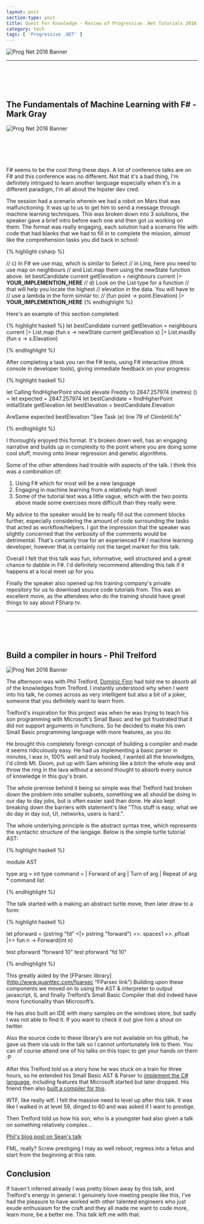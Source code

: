 ```yaml
---
layout: post
section-type: post
title: Quest For Knowledge - Review of Progressive .Net Tutorials 2016 Episode 2
category: tech
tags: [ 'Progressive .NET' ]
---
```


![Prog Net 2016 Banner](/img/progressive-dot-net-tutorials/prog-net-banner-01.jpg)

---
<h1 class="brand-heading">&nbsp;</h1>

## The Fundamentals of Machine Learning with F# - Mark Gray
 
![Prog Net 2016 Banner](/img/progressive-dot-net-tutorials/mark-gray.jpg)

<h1 class="brand-heading">&nbsp;</h1>

 F# seems to be the cool thing these days. A lot of conference talks are on F# and this conference was no different. Not that it's a bad thing, I'm definitely intrigued to learn another language especially when it's in a different paradigm, I'm all about the hipster dev cred.
 
 The session had a scenario wherein we had a robot on Mars that was malfunctioning. It was up to us to get him to send a message through machine learning techniques. This was broken down into 3 solutions, the speaker gave a brief intro before each one and then got us working on them. The format was really engaging, each solution had a scenario file with code that had blanks that we had to fill in to complete the mission, almost like the comprehension tasks you did back in school: 

{% highlight csharp %}

// c) In F# we use map, which is similar to Select
// in Linq, here you need to use map on neighbours
// and List.map them using the newState function above.
let bestCandidate current getElevation = 
    neighbours current
    |> __YOUR_IMPLEMENTION_HERE__
    // d) Look on the List type for a function
    // that will help you locate the highest
    // elevation in the data. You will have to
    // use a lambda in the form similar to:
    // (fun point -> point.Elevation)
|> __YOUR_IMPLEMENTION_HERE__
{% endhighlight %}

Here's an example of this section completed:

{% highlight haskell %}
let bestCandidate current getElevation = 
    neighbours current
    |> List.map (fun x -> newState current getElevation x)
    |> List.maxBy (fun s -> s.Elavation)

{% endhighlight %}

After completing a task you ran the F# tests, using F# interactive (think console in developer tools), giving immediate feedback on your progress:

{% highlight haskell %}

let Calling findHigherPoint should elevate Freddy to 2847.257974 (metres) () =
    let expected = 2847.257974
    let bestCandidate = findHigherPoint initialState getElevation
    let bestElevation = bestCandidate.Elevation
    
AreSame expected bestElevation "See Task (e) line 79 of ClimbHill.fs"

{% endhighlight %}

I thoroughly enjoyed this format. It's broken down well, has an engaging narrative and builds up in complexity to the point where you are doing some cool stuff, moving onto linear regression and genetic algorithms.

Some of the other attendees had trouble with aspects of the talk. I think this was a combination of:

1. Using F# which for most will be a new language 
2. Engaging in machine learning from a relatively high level 
3. Some of the tutorial text was a little vague, which with the two points above made some exercises more difficult than they really were.

My advice to the speaker would be to really fill out the comment blocks further, especially considering the amount of code surrounding the tasks that acted as workflow/helpers. I got the impression that the speaker was slightly concerned that the verbosity of the comments would be detrimental. That's certainly true for an experienced F# / machine learning developer, however that is certainly not the target market for this talk.

Overall I felt that this talk was fun, informative, well structured and a great chance to dabble in F#. I'd definitely recommend attending this talk if it happens at a local meet up for you.

Finally the speaker also opened up his training company's private repository for us to download source code tutorials from. This was an excellent move, as the attendees who do the training should have great things to say about FSharp tv.

---
<h1 class="brand-heading">&nbsp;</h1>

## Build a compiler in hours - Phil Trelford

![Prog Net 2016 Banner](/img/progressive-dot-net-tutorials/trelford.jpg)

The afternoon was with Phil Trelford, [Dominic Finn](https://twitter.com/CleverFinn?lang=en-gb "Dominic Finn twitter") had told me to absorb all of the knowledges from Trelford. I instantly understood why when I went into his talk, he comes across as very intelligent but also a bit of a joker, someone that you definitely want to learn from.

Trelford's inspiration for this project was when he was trying to teach his son programming with Microsoft's Small Basic and he got frustrated that it did not support arguments in functions. So he decided to make his own Small Basic programming language with more features, as you do

He brought this completely foreign concept of building a compiler and made it seems ridiculously easy. He had us implementing a basic parser in minutes, I was in, 100% well and truly hooked, I wanted all the knowledges, I'd climb Mt. Doom, put up with Sam whining like a bitch the whole way and throw the ring in the lava without a second thought to absorb every ounce of knowledge in this guy's brain.

The whole premise behind it being so simple was that Trelford had broken down the problem into smaller subsets, something we all should be doing in our day to day jobs, but is often easier said than done. He also kept breaking down the barriers with statement's like "This stuff is easy, what we do day in day out, UI, networks, users is hard.".

The whole underlying principle is the abstract syntax tree, which represents the syntactic structure of the langage. Below is the simple turtle tutorial AST:

{% highlight haskell %}

module AST

type arg = int
type command =
   | Forward of arg
   | Turn of arg
   | Repeat of arg * command list

{% endhighlight %} 

The talk started with a making an abstract turtle move, then later draw to a form:

{% highlight haskell %}

let pforward = (pstring "fd" <|> pstring "forward") >>. spaces1 >>. pfloat
               |>> fun n -> Forward(int n)

test pforward "forward 10"
test pforward "fd 10"

{% endhighlight %}

This greatly aided by the [FParsec library](http://www.quanttec.com/fparsec “FParsec link”) Building upon these components we moved on to using the AST & interpreter to output javascript, IL and finally Trelford’s Small Basic Compiler that did indeed have more functionality than Microsoft’s.

He has also built an IDE with many samples on the windows store, but sadly I was not able to find it. If you want to check it out give him a shout on twitter.

Also the source code to these library’s are not available on his github, he gave us them via usb in the talk so I cannot unfortunately link to them. You can of course attend one of his talks on this topic to get your hands on them :P

After this Trelford told us a story how he was stuck on a train for three hours, so he extended his Small Basic AST & Parser to [implement the C# language](http://trelford.com/blog/post/parsecsharp.aspx), including features that Microsoft started but later dropped. His friend then also [built a compiler for this](https://neildanson.wordpress.com/2014/02/11/building-a-c-compiler-in-f/). 

WTF, like really wtf. I felt the massive need to level up after this talk. It was like I walked in at level 59, dinged to 60 and was asked if I want to prestige. 

Then Trelford told us how his son, who is a youngster had also given a talk on something relatively complex...

[Phil's blog post on Sean's talk](http://trelford.com/blog/post/ndcoslo.aspx "Phil's blog post on Sean's talk")

FML, really? Screw prestiging I may as well reboot, regress into a fetus and start from the beginning at this rate.

## Conclusion 

If haven't inferred already I was pretty blown away by this talk, and Trelford's energy in general. I genuinely love meeting people like this, I've had the pleasure to have worked with other talented engineers who just exude enthusiasm for the craft and they all made me want to code more, learn more, be a better me. This talk left me with that.
